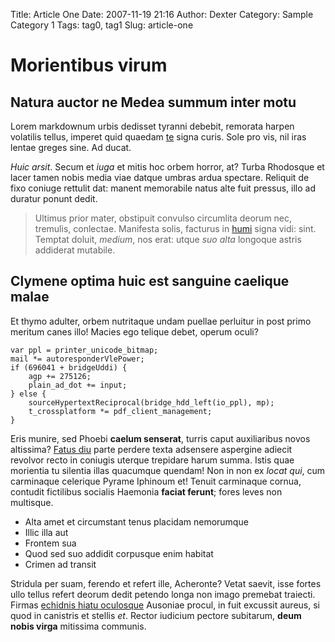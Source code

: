 Title: Article One
Date: 2007-11-19 21:16
Author: Dexter
Category: Sample Category 1
Tags: tag0, tag1
Slug: article-one

# Morientibus virum

## Natura auctor ne Medea summum inter motu

Lorem markdownum urbis dedisset tyranni debebit, remorata harpen volatilis
tellus, imperet quid quaedam [te](http://imgur.com/) signa curis. Sole pro vis,
nil iras lentae greges sine. Ad ducat.

*Huic arsit*. Secum et *iuga* et mitis hoc orbem horror, at? Turba Rhodosque et
lacer tamen nobis media viae datque umbras ardua spectare. Reliquit de fixo
coniuge rettulit dat: manent memorabile natus alte fuit pressus, illo ad duratur
ponunt dedit.

> Ultimus prior mater, obstipuit convulso circumlita deorum nec, tremulis,
> conlectae. Manifesta solis, facturus in [humi](http://www.wtfpl.net/) signa
> vidi: sint. Temptat doluit, *medium*, nos erat: utque *suo alta* longoque
> astris addiderat mutabile.

## Clymene optima huic est sanguine caelique malae

Et thymo adulter, orbem nutritaque undam puellae perluitur in post primo meritum
canes illo! Macies ego telique debet, operum oculi?

    var ppl = printer_unicode_bitmap;
    mail *= autoresponderVlePower;
    if (696041 + bridgeUddi) {
        agp += 275126;
        plain_ad_dot += input;
    } else {
        sourceHypertextReciprocal(bridge_hdd_left(io_ppl), mp);
        t_crossplatform *= pdf_client_management;
    }

Eris munire, sed Phoebi **caelum senserat**, turris caput auxiliaribus novos
altissima? [Fatus diu](http://zeus.ugent.be/) parte perdere texta adsensere
aspergine adiecit revolvor recto in coniugis uterque trepidare harum summa.
Istis quae morientia tu silentia illas quacumque quendam! Non in non ex *locat
qui*, cum carminaque celerique Pyrame Iphinoum et! Tenuit carminaque cornua,
contudit fictilibus socialis Haemonia **faciat ferunt**; fores leves non
multisque.

- Alta amet et circumstant tenus placidam nemorumque
- Illic illa aut
- Frontem sua
- Quod sed suo addidit corpusque enim habitat
- Crimen ad transit

Stridula per suam, ferendo et refert ille, Acheronte? Vetat saevit, isse fortes
ullo tellus refert deorum dedit petendo longa non imago premebat traiecti.
Firmas [echidnis hiatu oculosque](http://www.thesecretofinvisibility.com/)
Ausoniae procul, in fuit excussit aureus, si quod in canistris et stellis *et*.
Rector iudicium pectore subitarum, **deum nobis virga** mitissima communis.

[Fatus diu]: http://zeus.ugent.be/
[echidnis hiatu oculosque]: http://www.thesecretofinvisibility.com/
[humi]: http://www.wtfpl.net/
[te]: http://imgur.com/